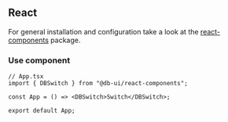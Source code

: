 ## React

For general installation and configuration take a look at
the [react-components](https://www.npmjs.com/package/@db-ui/react-components) package.

### Use component

```tsx App.tsx
// App.tsx
import { DBSwitch } from "@db-ui/react-components";

const App = () => <DBSwitch>Switch</DBSwitch>;

export default App;
```
